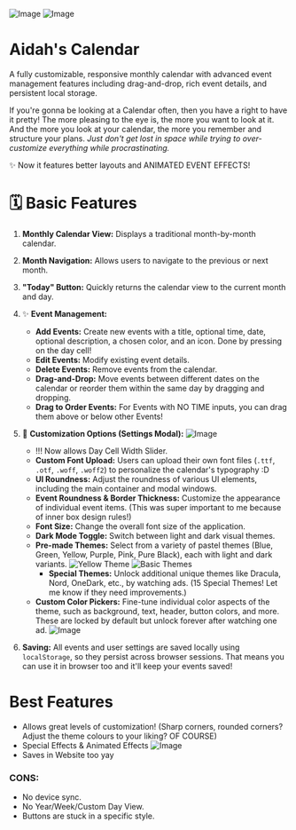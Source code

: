 ![Image](https://github.com/user-attachments/assets/ac9f5f81-e779-4af6-8e56-d788f04673f7)
![Image](https://github.com/user-attachments/assets/8f68d084-fa00-44f4-b45f-4a9ecc288364)
# Aidah's Calendar
A fully customizable, responsive monthly calendar with advanced event management features including drag-and-drop, rich event details, and persistent local storage.

If you're gonna be looking at a Calendar often, then you have a right to have it pretty! The more pleasing to the eye is, the more you want to look at it. And the more you look at your calendar, the more you remember and structure your plans. *Just don't get lost in space while trying to over-customize everything while procrastinating.*

✨ Now it features better layouts and ANIMATED EVENT EFFECTS!
# 🗓️ Basic Features
1. **Monthly Calendar View:** Displays a traditional month-by-month calendar.
2. **Month Navigation:** Allows users to navigate to the previous or next month.
3. **"Today" Button:** Quickly returns the calendar view to the current month and day.

4. ✨ **Event Management:**
    * **Add Events:** Create new events with a title, optional time, date, optional description, a chosen color, and an icon. Done by pressing on the day cell!
    * **Edit Events:** Modify existing event details.
    * **Delete Events:** Remove events from the calendar.
    * **Drag-and-Drop:** Move events between different dates on the calendar or reorder them within the same day by dragging and dropping.
    * **Drag to Order Events:** For Events with NO TIME inputs, you can drag them above or below other Events!
5. 🎨 **Customization Options (Settings Modal):**
![Image](https://github.com/user-attachments/assets/a89e7553-a869-47f7-8546-b344f76c7b32)
    * !!! Now allows Day Cell Width Slider.
    * **Custom Font Upload:** Users can upload their own font files (`.ttf`, `.otf`, `.woff`, `.woff2`) to personalize the calendar's typography :D
    * **UI Roundness:** Adjust the roundness of various UI elements, including the main container and modal windows.
    * **Event Roundness & Border Thickness:** Customize the appearance of individual event items. (This was super important to me because of inner box design rules!)
    * **Font Size:** Change the overall font size of the application.
    * **Dark Mode Toggle:** Switch between light and dark visual themes.
    * **Pre-made Themes:** Select from a variety of pastel themes (Blue, Green, Yellow, Purple, Pink, Pure Black), each with light and dark variants.
![Yellow Theme](https://github.com/user-attachments/assets/dd06429e-d4f1-4520-9b4f-a6ba145d515a)
![Basic Themes](https://github.com/user-attachments/assets/78d95e64-afa0-4d2d-a5b1-89060399f4e0)
        * **Special Themes:** Unlock additional unique themes like Dracula, Nord, OneDark, etc., by watching ads. (15 Special Themes! Let me know if they need improvements.)
    * **Custom Color Pickers:** Fine-tune individual color aspects of the theme, such as background, text, header, button colors, and more. These are locked by default but unlock forever after watching one ad.
![Image](https://github.com/user-attachments/assets/b481a3bc-1b90-4d9c-98b1-32869b08770c)
6. **Saving:** All events and user settings are saved locally using `localStorage`, so they persist across browser sessions. That means you can use it in browser too and it'll keep your events saved!
# Best Features
- Allows great levels of customization! (Sharp corners, rounded corners? Adjust the theme colours to your liking? OF COURSE)
- Special Effects & Animated Effects
![Image](https://github.com/user-attachments/assets/b8d97bd0-9b4e-4377-a43a-3864d4c0ee70)
- Saves in Website too yay

### CONS:
- No device sync.
- No Year/Week/Custom Day View.
- Buttons are stuck in a specific style.
